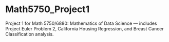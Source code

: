 # Math5750_Project1
Project 1 for Math 5750/6880: Mathematics of Data Science — includes Project Euler Problem 2, California Housing Regression, and Breast Cancer Classification analysis.
